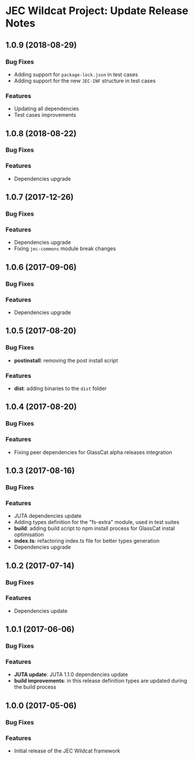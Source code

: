 # JEC Wildcat Project: Update Release Notes

<a name="jec-wildcat-1.0.9"></a>
## **1.0.9** (2018-08-29)

### Bug Fixes

- Adding support for `package-lock.json` in test cases
- Adding support for the new `JEC-INF` structure in test cases

### Features

- Updating all dependencies
- Test cases improvements

<a name="jec-wildcat-1.0.8"></a>
## **1.0.8** (2018-08-22)

### Bug Fixes

### Features

- Dependencies upgrade

<a name="jec-wildcat-1.0.7"></a>
## **1.0.7** (2017-12-26)

### Bug Fixes

### Features

- Dependencies upgrade
- Fixing `jec-commons` module break changes

<a name="jec-wildcat-1.0.6"></a>
## **1.0.6** (2017-09-06)

### Bug Fixes

### Features

- Dependencies upgrade

<a name="jec-wildcat-1.0.5"></a>
## **1.0.5** (2017-08-20)

### Bug Fixes

- **postinstall**: removing the post install script

### Features

- **dist**: adding binaries to the `dist` folder

<a name="jec-wildcat-1.0.4"></a>
## **1.0.4** (2017-08-20)

### Bug Fixes

### Features

- Fixing peer dependencies for GlassCat alpha releases integration

<a name="jec-wildcat-1.0.3"></a>
## **1.0.3** (2017-08-16)

### Bug Fixes

### Features

- JUTA dependencies update
- Adding types definition for the "fs-extra" module, used in test suites
- **build**: adding build script to npm install process for GlassCat instal optimisation
- **index.ts**: refactoring index.ts file for better types generation
- Dependencies upgrade

<a name="jec-wildcat-1.0.2"></a>
## **1.0.2** (2017-07-14)

### Bug Fixes

### Features

- Dependencies update

<a name="jec-wildcat-1.0.1"></a>
## **1.0.1** (2017-06-06)

### Bug Fixes

### Features

- **JUTA update**: JUTA 1.1.0 dependencies update
- **build improvements**: in this release definition types are updated during the build process

<a name="jec-wildcat-1.0.0"></a>
## **1.0.0** (2017-05-06)

### Bug Fixes

### Features

- Initial release of the JEC Wildcat framework